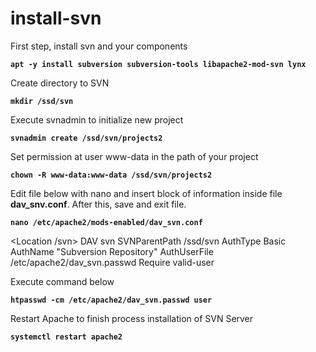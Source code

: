 # install-svn

First step, install svn and your components

**`apt -y install subversion subversion-tools libapache2-mod-svn lynx`**

Create directory to SVN

**`mkdir /ssd/svn`**

Execute svnadmin to initialize new project

**`svnadmin create /ssd/svn/projects2`**

Set permission at user www-data in the path of your project

**`chown -R www-data:www-data /ssd/svn/projects2`**

Edit file below with nano and insert block of information inside file <b>dav_snv.conf</b>. After this, save and exit file.

**`nano /etc/apache2/mods-enabled/dav_svn.conf`**

<Location /svn>
     DAV svn
     SVNParentPath /ssd/svn
     AuthType Basic
     AuthName "Subversion Repository"
     AuthUserFile /etc/apache2/dav_svn.passwd
     Require valid-user
</Location>

Execute command below

**`htpasswd -cm /etc/apache2/dav_svn.passwd user`**

Restart Apache to finish process installation of SVN Server

**`systemctl restart apache2`**
